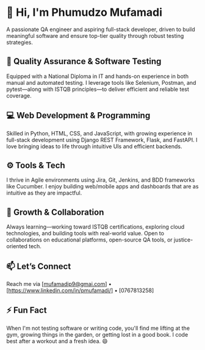 # 👋 Hi, I'm Phumudzo Mufamadi

A passionate QA engineer and aspiring full-stack developer, driven to build meaningful software and ensure top-tier quality through robust testing strategies.

## 🧪 Quality Assurance & Software Testing

Equipped with a National Diploma in IT and hands-on experience in both manual and automated testing. I leverage tools like Selenium, Postman, and pytest—along with ISTQB principles—to deliver efficient and reliable test coverage.

## 💻 Web Development & Programming

Skilled in Python, HTML, CSS, and JavaScript, with growing experience in full-stack development using Django REST Framework, Flask, and FastAPI. I love bringing ideas to life through intuitive UIs and efficient backends.

## ⚙️ Tools & Tech

I thrive in Agile environments using Jira, Git, Jenkins, and BDD frameworks like Cucumber. I enjoy building web/mobile apps and dashboards that are as intuitive as they are impactful.

## 🚀 Growth & Collaboration

Always learning—working toward ISTQB certifications, exploring cloud technologies, and building tools with real-world value. Open to collaborations on educational platforms, open-source QA tools, or justice-oriented tech.

## 📫 Let’s Connect

Reach me via [mufamadip9@gmai.com] • [https://www.linkedin.com/in/pmufamadi/] • [0767813258]

## ⚡ Fun Fact

When I'm not testing software or writing code, you'll find me lifting at the gym, growing things in the garden, or getting lost in a good book. I code best after a workout and a fresh idea. 😄
